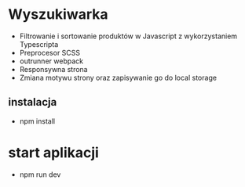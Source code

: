 # Wyszukiwarka
<ul>
<li>Filtrowanie i sortowanie produktów w Javascript z wykorzystaniem Typescripta</li>
<li>Preprocesor SCSS</li>
<li>outrunner webpack</li>
<li>Responsywna strona</li>
<li>Zmiana motywu strony oraz zapisywanie go do local storage</li>
</ul>
<h2>instalacja</h2>

<ul>
  <li>npm install</li>
</ul>

# start aplikacji</br>
<ul>
  <li>npm run dev</li>
</ul>
